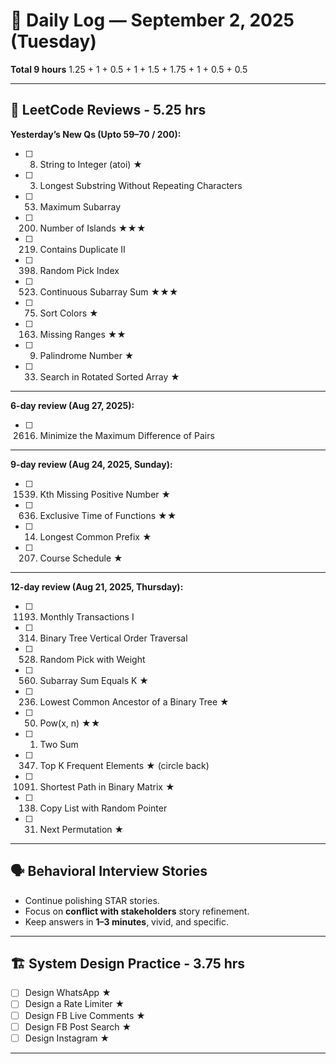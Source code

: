 # 📅 Daily Log — September 2, 2025 (Tuesday)
**Total 9 hours**
1.25 + 1 + 0.5  + 1 + 1.5 + 1.75  + 1  + 0.5  + 0.5 

---

## 🔁 LeetCode Reviews - 5.25 hrs 

**Yesterday’s New Qs (Upto 59–70 / 200):**
- [ ] 8. String to Integer (atoi) ★  
- [ ] 3. Longest Substring Without Repeating Characters  
- [ ] 53. Maximum Subarray  
- [ ] 200. Number of Islands ★★★  
- [ ] 219. Contains Duplicate II  
- [ ] 398. Random Pick Index  
- [ ] 523. Continuous Subarray Sum ★★★  
- [ ] 75. Sort Colors ★  
- [ ] 163. Missing Ranges ★★  
- [ ] 9. Palindrome Number ★  
- [ ] 33. Search in Rotated Sorted Array ★  

---

**6-day review (Aug 27, 2025):**
- [ ] 2616. Minimize the Maximum Difference of Pairs  

---

**9-day review (Aug 24, 2025, Sunday):**
- [ ] 1539. Kth Missing Positive Number ★  
- [ ] 636. Exclusive Time of Functions ★★  
- [ ] 14. Longest Common Prefix ★  
- [ ] 207. Course Schedule ★  

---

**12-day review (Aug 21, 2025, Thursday):**
- [ ] 1193. Monthly Transactions I  
- [ ] 314. Binary Tree Vertical Order Traversal  
- [ ] 528. Random Pick with Weight  
- [ ] 560. Subarray Sum Equals K ★  
- [ ] 236. Lowest Common Ancestor of a Binary Tree ★  
- [ ] 50. Pow(x, n) ★★  
- [ ] 1. Two Sum  
- [ ] 347. Top K Frequent Elements ★ (circle back)  
- [ ] 1091. Shortest Path in Binary Matrix ★  
- [ ] 138. Copy List with Random Pointer  
- [ ] 31. Next Permutation ★  

---

## 🗣️ Behavioral Interview Stories
- Continue polishing STAR stories.  
- Focus on **conflict with stakeholders** story refinement.  
- Keep answers in **1–3 minutes**, vivid, and specific.  

---

## 🏗️ System Design Practice - 3.75 hrs
- [ ] Design WhatsApp ★  
- [ ] Design a Rate Limiter ★  
- [ ] Design FB Live Comments ★  
- [ ] Design FB Post Search ★  
- [ ] Design Instagram ★  

---